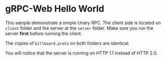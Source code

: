 # gRPC-Web Hello World

This sample demonstrate a simple Unary RPC. The client side is located on `client` folder and the server at the `server` folder. Make sure you run the server **first** before running the client.

The copies of `billboard.proto` on both folders are identical.

You will notice that the server is running on HTTP 1.1 instead of HTTP 2.0.